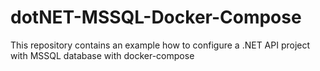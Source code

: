 # dotNET-MSSQL-Docker-Compose
This repository contains an example how to configure a .NET API project with MSSQL database with docker-compose
